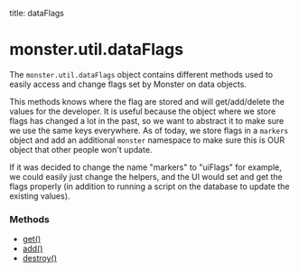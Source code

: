 title: dataFlags

# monster.util.dataFlags
The `monster.util.dataFlags` object contains different methods used to easily access and change flags set by Monster on data objects.

This methods knows where the flag are stored and will get/add/delete the values for the developer. It is useful because the object where we store flags has changed a lot in the past, so we want to abstract it to make sure we use the same keys everywhere. As of today, we store flags in a `markers` object and add an additional `monster` namespace to make sure this is OUR object that other people won't update.

If it was decided to change the name "markers" to "uiFlags" for example, we could easily just change the helpers, and the UI would set and get the flags properly (in addition to running a script on the database to update the existing values).

### Methods
* [get()][get]
* [add()][add]
* [destroy()][destroy]

[get]: dataFlags/get().md
[add]: dataFlags/add().md
[destroy]: dataFlags/destroy().md
